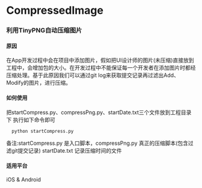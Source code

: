 # CompressedImage

### 利用TinyPNG自动压缩图片

#### 原因
在App开发过程中会在项目中添加图片，假如把UI设计师的图片(未压缩)直接放到工程中，会增加包的大小。在开发过程中不能保证每一个开发者在添加图片时都经压缩处理。基于此原因我们可以通过git log来获取提交记录再过滤出Add、Modify的图片，进行压缩。

#### 如何使用
把startCompress.py、compressPng.py、startDate.txt三个文件放到工程目录下
执行如下命令即可

```python
  python startCompress.py
```
备注:startCompress.py 是入口脚本，compressPng.py 真正的压缩脚本(包含过滤git提交记录) startDate.txt 记录压缩时间的文件

#### 适用平台

iOS & Android





